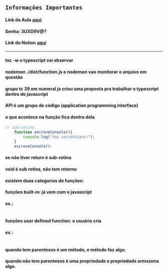 ## `Informações Importantes`
#### Link da Aula [aqui](https://zoom.us/rec/share/97ERE610wXKGkEqGr7J4RJAbrZ8SH0DA8c-aXVxBF9m9wmhBItvPrZJwmNrns4Hd.uSY6GiGcI5U6H3q8)
#### Senha: 3UXD9V@?
#### Link do Notion [aqui](https://nebula-macadamia-0ba.notion.site/Aula-5-a9d7000266794715aa6cd42f072bd149)
___



#### **tsc -w** o typescript vai observar

#### **nodemon ./dist/function.js** o nodemon vao monitorar o arquivo em questão

#### grupo tc 39 em numeral ja criou uma proposta pra trabalhar o typescript dentro do javascript

#### API é um grupo de código (application programming interface)


#### o que acontece na função fica dentro dela

```javascript
// sub-rotina
    function escreveConsole(){
        console.log("Vai corinthians!");
    }
    escreveConsole();
```
#### se não tiver return é sub-rotina

#### void é sub rotina, não tem retorno

#### existem duas categorias de funções:
#### funções built-in: já vem com o javascript
#### ex.:
```javascript

```
#### funções user defined function: o usuário cria 
#### ex.:
```javascript

```
#### quando tem parenteses é um método, e método faz algo.
#### quando não tem parenteses é uma propriedade e propriedade armazena algo.
